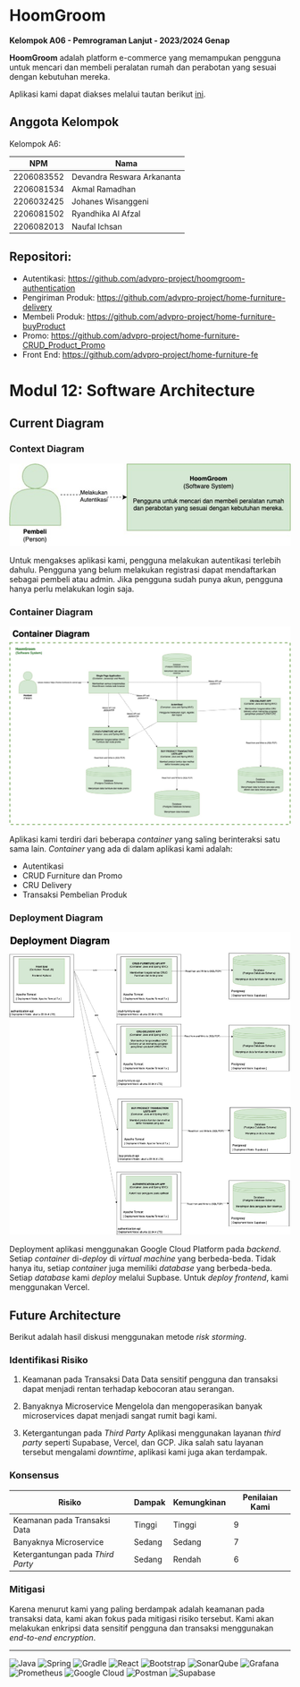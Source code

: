 # HoomGroom
**Kelompok A06 - Pemrograman Lanjut - 2023/2024 Genap**

**HoomGroom** adalah platform e-commerce yang memampukan pengguna untuk mencari dan membeli peralatan rumah dan perabotan yang sesuai dengan kebutuhan mereka.

Aplikasi kami dapat diakses melalui tautan berikut [ini](https://home-furniture-fe.vercel.app).

## Anggota Kelompok
Kelompok A6:

| NPM | Nama |
| -- | -- |
| 2206083552 | Devandra Reswara Arkananta
| 2206081534 | Akmal Ramadhan
| 2206032425 | Johanes Wisanggeni
| 2206081502 | Ryandhika Al Afzal
| 2206082013 | Naufal Ichsan


## Repositori:
- Autentikasi: https://github.com/advpro-project/hoomgroom-authentication
- Pengiriman Produk: https://github.com/advpro-project/home-furniture-delivery
- Membeli Produk: https://github.com/advpro-project/home-furniture-buyProduct
- Promo: https://github.com/advpro-project/home-furniture-CRUD_Product_Promo
- Front End: https://github.com/advpro-project/home-furniture-fe

# Modul 12: Software Architecture
## Current Diagram
### Context Diagram

![Context Diagram](../image/1_context.jpg)

Untuk mengakses aplikasi kami, pengguna melakukan autentikasi terlebih dahulu. Pengguna yang belum melakukan registrasi dapat mendaftarkan sebagai pembeli atau admin. Jika pengguna sudah punya akun, pengguna hanya perlu melakukan login saja.

### Container Diagram

![Container Diagram](../image/2_container.jpg)

Aplikasi kami terdiri dari beberapa _container_ yang saling berinteraksi satu sama lain. _Container_ yang ada di dalam aplikasi kami adalah:
- Autentikasi
- CRUD Furniture dan Promo
- CRU Delivery
- Transaksi Pembelian Produk

### Deployment Diagram

![Deployment Diagram](../image/3_deployment.jpg)

Deployment aplikasi menggunakan Google Cloud Platform pada _backend_. Setiap _container_ di-_deploy_ di _virtual machine_ yang berbeda-beda. Tidak hanya itu, setiap _container_ juga memiliki _database_ yang berbeda-beda. Setiap _database_ kami _deploy_ melalui Supbase. Untuk _deploy_ _frontend_, kami menggunakan Vercel.

## Future Architecture
Berikut adalah hasil diskusi menggunakan metode _risk storming_.

### Identifikasi Risiko
1. Keamanan pada Transaksi Data
Data sensitif pengguna dan transaksi dapat menjadi rentan terhadap kebocoran atau serangan.

2. Banyaknya Microservice
Mengelola dan mengoperasikan banyak microservices dapat menjadi sangat rumit bagi kami.

3. Ketergantungan pada _Third Party_
Aplikasi menggunakan layanan _third party_ seperti Supabase, Vercel, dan GCP. Jika salah satu layanan tersebut mengalami _downtime_, aplikasi kami juga akan terdampak.

### Konsensus

Risiko | Dampak | Kemungkinan | Penilaian Kami |
-- |--------| -- |----------------|
Keamanan pada Transaksi Data | Tinggi | Tinggi | 9              |
Banyaknya Microservice | Sedang | Sedang | 7              |
Ketergantungan pada _Third Party_ | Sedang | Rendah | 6              |


### Mitigasi
Karena menurut kami yang paling berdampak adalah keamanan pada transaksi data, kami akan fokus pada mitigasi risiko tersebut. Kami akan melakukan enkripsi data sensitif pengguna dan transaksi menggunakan _end-to-end encryption_.

---

![Java](https://img.shields.io/badge/java-%23ED8B00.svg?style=for-the-badge&logo=openjdk&logoColor=white)
![Spring](https://img.shields.io/badge/spring-%236DB33F.svg?style=for-the-badge&logo=spring&logoColor=white)
![Gradle](https://img.shields.io/badge/Gradle-02303A.svg?style=for-the-badge&logo=Gradle&logoColor=white)
![React](https://img.shields.io/badge/react-%2320232a.svg?style=for-the-badge&logo=react&logoColor=%2361DAFB)
![Bootstrap](https://img.shields.io/badge/bootstrap-%238511FA.svg?style=for-the-badge&logo=bootstrap&logoColor=white)
![SonarQube](https://img.shields.io/badge/SonarQube-black?style=for-the-badge&logo=sonarqube&logoColor=4E9BCD)
![Grafana](https://img.shields.io/badge/grafana-%23F46800.svg?style=for-the-badge&logo=grafana&logoColor=white)
![Prometheus](https://img.shields.io/badge/Prometheus-E6522C?style=for-the-badge&logo=Prometheus&logoColor=white)
![Google Cloud](https://img.shields.io/badge/GoogleCloud-%234285F4.svg?style=for-the-badge&logo=google-cloud&logoColor=white)
![Postman](https://img.shields.io/badge/Postman-FF6C37?style=for-the-badge&logo=postman&logoColor=white)
![Supabase](https://img.shields.io/badge/Supabase-3ECF8E?style=for-the-badge&logo=supabase&logoColor=white)
